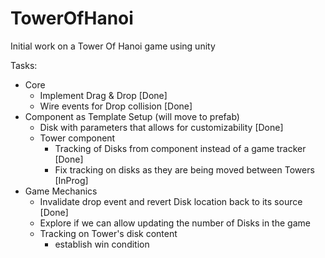 # TowerOfHanoi

Initial work on a Tower Of Hanoi game using unity

Tasks:
- Core
  - Implement Drag & Drop [Done]
  - Wire events for Drop collision [Done]
- Component as Template Setup (will move to prefab)
  - Disk with parameters that allows for customizability [Done]
  - Tower component
    - Tracking of Disks from component instead of a game tracker [Done]
    - Fix tracking on disks as they are being moved between Towers [InProg]
- Game Mechanics
  - Invalidate drop event and revert Disk location back to its source [Done]
  - Explore if we can allow updating the number of Disks in the game
  - Tracking on Tower's disk content
    - establish win condition
